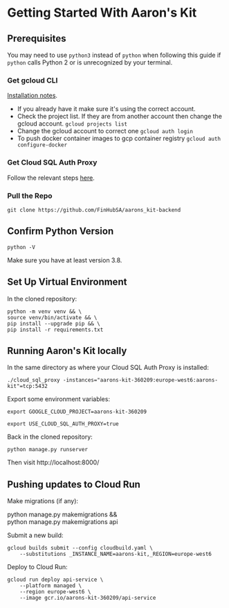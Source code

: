 # Getting Started With Aaron's Kit

## Prerequisites

You may need to use `python3` instead of `python` when following this guide if `python` calls Python 2 or is unrecognized by your terminal.

### Get gcloud CLI

[Installation notes](https://cloud.google.com/sdk/docs/install).

- If you already have it make sure it's using the correct account.
- Check the project list. If they are from another account then change the gcloud account.
`gcloud projects list`
- Change the gcloud account to correct one
`gcloud auth login`
- To push docker container images to gcp container registry
`gcloud auth configure-docker`

### Get Cloud SQL Auth Proxy

Follow the relevant steps [here](https://cloud.google.com/python/django/run#connect_sql_locally).

### Pull the Repo

`git clone https://github.com/FinHubSA/aarons_kit-backend`

## Confirm Python Version

`python -V`  

Make sure you have at least version 3.8.

## Set Up Virtual Environment

In the cloned repository:

```
python -m venv venv && \
source venv/bin/activate && \
pip install --upgrade pip && \
pip install -r requirements.txt
```

## Running Aaron's Kit locally

In the same directory as where your Cloud SQL Auth Proxy is installed:

`./cloud_sql_proxy -instances="aarons-kit-360209:europe-west6:aarons-kit"=tcp:5432`

Export some environment variables:

`export GOOGLE_CLOUD_PROJECT=aarons-kit-360209`

`export USE_CLOUD_SQL_AUTH_PROXY=true`

Back in the cloned repository:

`python manage.py runserver`

Then visit http://localhost:8000/

## Pushing updates to Cloud Run

Make migrations (if any):

python manage.py makemigrations && \
python manage.py makemigrations api

Submit a new build:

```
gcloud builds submit --config cloudbuild.yaml \
    --substitutions _INSTANCE_NAME=aarons-kit,_REGION=europe-west6
```

Deploy to Cloud Run:

```
gcloud run deploy api-service \
    --platform managed \
    --region europe-west6 \
    --image gcr.io/aarons-kit-360209/api-service
```
